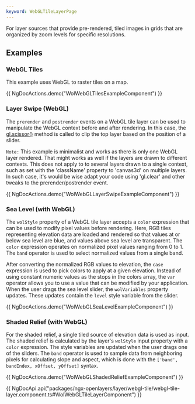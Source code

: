 ```yaml
---
keyword: WebGLTileLayerPage
---
```


For layer sources that provide pre-rendered, tiled images in grids that are organized by zoom levels for specific resolutions.

## Examples

### WebGL Tiles

This example uses WebGL to raster tiles on a map.

{{ NgDocActions.demo("WolWebGLTilesExampleComponent") }}

### Layer Swipe (WebGL)

The `prerender` and `postrender` events on a WebGL tile layer can be used to manipulate the WebGL context before and after rendering. In this case, the [gl.scissor()](https://developer.mozilla.org/en-US/docs/Web/API/WebGLRenderingContext/scissor) method is called to clip the top layer based on the position of a slider.

`Note:` This example is minimalist and works as there is only one WebGL layer rendered. That might works as well if the layers are drawn to different contexts. This does not apply to to several layers drawn to a single context, such as set with the 'className' property to 'canvas3d' on multiple layers. In such case, it's would be wise adapt your code using 'gl.clear' and other tweaks to the prerender/postrender event.

{{ NgDocActions.demo("WolWebGLLayerSwipeExampleComponent") }}

### Sea Level (with WebGL)

The `wolStyle` property of a WebGL tile layer accepts a `color` expression that can be used to modify pixel values before rendering. Here, RGB tiles representing elevation data are loaded and rendered so that values at or below sea level are blue, and values above sea level are transparent. The `color` expression operates on normalized pixel values ranging from 0 to 1. The `band` operator is used to select normalized values from a single band.

After converting the normalized RGB values to elevation, the `case` expression is used to pick colors to apply at a given elevation. Instead of using constant numeric values as the stops in the colors array, the `var` operator allows you to use a value that can be modified by your application. When the user drags the sea level slider, the `wolVariables` property updates. These updates contain the `level` style variable from the slider.

{{ NgDocActions.demo("WolWebGLSeaLevelExampleComponent") }}

### Shaded Relief (with WebGL)

For the shaded relief, a single tiled source of elevation data is used as input. The shaded relief is calculated by the layer's `wolStyle` input property with a `color` expression. The style variables are updated when the user drags one of the sliders. The `band` operator is used to sample data from neighboring pixels for calculating slope and aspect, which is done with the `['band', bandIndex, xOffset, yOffset]` syntax.

{{ NgDocActions.demo("WolWebGLShadedReliefExampleComponent") }}

{{ NgDocApi.api("packages/ngx-openlayers/layer/webgl-tile/webgl-tile-layer.component.ts#WolWebGLTileLayerComponent") }}
